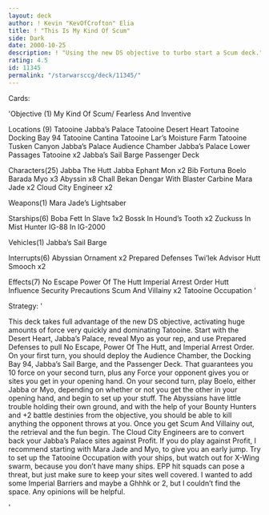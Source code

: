 ```yaml
---
layout: deck
author: ! Kevin "KevOfCrofton" Elia
title: ! "This Is My Kind Of Scum"
side: Dark
date: 2000-10-25
description: ! "Using the new DS objective to turbo start a Scum deck."
rating: 4.5
id: 11345
permalink: "/starwarsccg/deck/11345/"
---
```

Cards: 

'Objective (1)
My Kind Of Scum/ Fearless And Inventive

Locations (9)
Tatooine Jabba’s Palace
Tatooine Desert Heart
Tatooine Docking Bay 94
Tatooine Cantina
Tatooine Lar’s Moisture Farm
Tatooine Tusken Canyon
Jabba’s Palace Audience Chamber
Jabba’s Palace Lower Passages
Tatooine x2
Jabba’s Sail Barge Passenger Deck

Characters(25)
Jabba The Hutt
Jabba
Ephant Mon x2
Bib Fortuna
Boelo
Barada
Myo x3
Abyssin x8
Chall Bekan
Dengar With Blaster Carbine
Mara Jade x2
Cloud City Engineer x2

Weapons(1)
Mara Jade’s Lightsaber

Starships(6)
Boba Fett In Slave 1x2
Bossk In Hound’s Tooth x2
Zuckuss In Mist Hunter
IG-88 In IG-2000

Vehicles(1)
Jabba’s Sail Barge

Interrupts(6)
Abyssian Ornament x2
Prepared Defenses
Twi’lek Advisor
Hutt Smooch x2

Effects(7)
No Escape
Power Of The Hutt
Imperial Arrest Order
Hutt Influence
Security Precautions
Scum And Villainy x2
Tatooine Occupation
'

Strategy: '

This deck takes full advantage of the new DS objective, activating huge amounts of force very quickly and dominating Tatooine. Start with the Desert Heart, Jabba’s Palace, reveal Myo as your rep, and use Prepared Defenses to pull No Escape, Power Of The Hutt, and Imperial Arrest Order. On your first turn, you should deploy the Audience Chamber, the Docking Bay 94,  Jabba’s Sail Barge, and the Passenger Deck. That guarantees you 10 force on your second turn, plus any Force your opponent gives you or sites you get in your opening hand. On your second turn, play Boelo, either Jabba or Myo, depending on whether or not you get the other in your opening hand, and begin to set up your stuff. The Abyssians have little trouble holding their own ground, and with the help of your Bounty Hunters and +2 battle destinies from the objective, you should be able to kill anything the opponent throws at you. Once you get Scum And Villainy out, the retrieval and the fun begin. The Cloud City Engineers are to convert back your Jabba’s Palace sites against Profit. If you do play against Profit, I recommend starting with Mara Jade and Myo, to give you an early jump. Try to set up the Tatooine Occupation with your ships, but watch out for X-Wing swarm, because you don’t have many ships. EPP hit squads can pose a threat, but just make sure to keep your sites well covered. I wanted to add some Imperial Barriers and maybe a Ghhhk or 2, but I couldn’t find the space.  Any opinions will be helpful.


'
